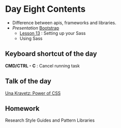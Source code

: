 # Day Eight Contents

- Difference between apis, frameworks and libraries.
- _Presentation_ [Bootstrap](https://docs.google.com/presentation/d/114_vSdA1_947dAU-3TRRvWbiOHcPdBgi4HgxrCmfgbU/edit#slide=id.p)
  - [Lesson 13](lesson13) : Setting up your Sass
  - Using Sass

## Keyboard shortcut of the day

**CMD/CTRL - C** : Cancel running task

## Talk of the day

[Una Kravetz: Power of CSS](https://www.youtube.com/watch?v=IRI1H5tyEAo)

## Homework

Research Style Guides and Pattern Libraries


